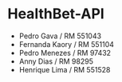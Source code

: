 # HealthBet-API
- Pedro Gava / RM 551043
- Fernanda Kaory / RM 551104
- Pedro Menezes / RM 97432
- Anny Dias / RM 98295
- Henrique Lima / RM 551528
